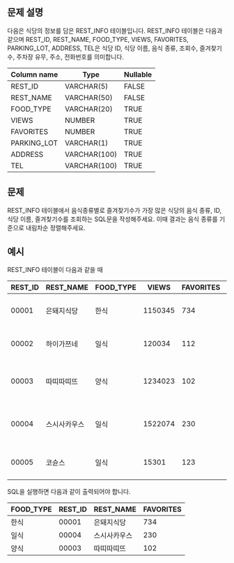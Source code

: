 ## 문제 설명
다음은 식당의 정보를 담은 REST_INFO 테이블입니다. REST_INFO 테이블은 다음과 같으며 REST_ID, REST_NAME, FOOD_TYPE, VIEWS, FAVORITES, PARKING_LOT, ADDRESS, TEL은 식당 ID, 식당 이름, 음식 종류, 조회수, 즐겨찾기수, 주차장 유무, 주소, 전화번호를 의미합니다.

|Column name|	Type|	Nullable|
|-|-|-|
|REST_ID|	VARCHAR(5)|	FALSE|
|REST_NAME|	VARCHAR(50)|	FALSE|
|FOOD_TYPE|	VARCHAR(20)|	TRUE|
|VIEWS|	NUMBER|	TRUE|
|FAVORITES|	NUMBER|	TRUE|
|PARKING_LOT|	VARCHAR(1)|	TRUE|
|ADDRESS|	VARCHAR(100)|	TRUE|
|TEL|	VARCHAR(100)|	TRUE|
## 문제
REST_INFO 테이블에서 음식종류별로 즐겨찾기수가 가장 많은 식당의 음식 종류, ID, 식당 이름, 즐겨찾기수를 조회하는 SQL문을 작성해주세요. 이때 결과는 음식 종류를 기준으로 내림차순 정렬해주세요.

## 예시
REST_INFO 테이블이 다음과 같을 때

|REST_ID|	REST_NAME|	FOOD_TYPE|	VIEWS|	FAVORITES|	PARKING_LOT|	ADDRESS|	TEL|
|-|-|-|-|-|-|-|-|
|00001|	은돼지식당|	한식|	1150345|	734|	N|	서울특별시 중구 다산로 149|	010-4484-8751|
|00002|	하이가쯔네|	일식|	120034|	112|	N|	서울시 중구 신당동 375-21|	NULL|
|00003|	따띠따띠뜨|	양식|	1234023|	102|	N|	서울시 강남구 신사동 627-3 1F	|02-6397-1023
|00004|	스시사카우스|	일식|	1522074|	230|	N|	서울시 서울시 강남구 신사동 627-27|	010-9394-2554|
|00005|	코슌스|	일식|	15301|	123|	N|	서울특별시 강남구 언주로153길|	010-1315-8729|

SQL을 실행하면 다음과 같이 출력되어야 합니다.

|FOOD_TYPE|	REST_ID|	REST_NAME|	FAVORITES|
|-|-|-|-|
|한식|	00001|	은돼지식당|	734|
|일식|	00004|	스시사카우스|	230|
|양식|	00003|	따띠따띠뜨|	102|